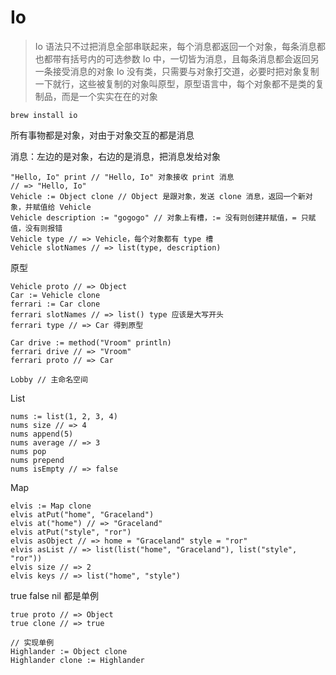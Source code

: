 # Io

> Io 语法只不过把消息全部串联起来，每个消息都返回一个对象，每条消息都也都带有括号内的可选参数
> Io 中，一切皆为消息，且每条消息都会返回另一条接受消息的对象
> Io 没有类，只需要与对象打交道，必要时把对象复制一下就行，这些被复制的对象叫原型，原型语言中，每个对象都不是类的复制品，而是一个实实在在的对象

```shell
brew install io
```

所有事物都是对象，对由于对象交互的都是消息

消息：左边的是对象，右边的是消息，把消息发给对象

```io
"Hello, Io" print // "Hello, Io" 对象接收 print 消息
// => "Hello, Io"
Vehicle := Object clone // Object 是跟对象，发送 clone 消息，返回一个新对象，并赋值给 Vehicle
Vehicle description := "gogogo" // 对象上有槽，:= 没有则创建并赋值，= 只赋值，没有则报错
Vehicle type // => Vehicle，每个对象都有 type 槽
Vehicle slotNames // => list(type, description)
```

原型

```io
Vehicle proto // => Object
Car := Vehicle clone
ferrari := Car clone
ferrari slotNames // => list() type 应该是大写开头
ferrari type // => Car 得到原型

Car drive := method("Vroom" println)
ferrari drive // => "Vroom"
ferrari proto // => Car

Lobby // 主命名空间
```

List

```io
nums := list(1, 2, 3, 4)
nums size // => 4
nums append(5)
nums average // => 3
nums pop
nums prepend
nums isEmpty // => false
```

Map

```io
elvis := Map clone
elvis atPut("home", "Graceland")
elvis at("home") // => "Graceland"
elvis atPut("style", "ror")
elvis asObject // => home = "Graceland" style = "ror"
elvis asList // => list(list("home", "Graceland"), list("style", "ror"))
elvis size // => 2
elvis keys // => list("home", "style")
```

true false nil 都是单例

```io
true proto // => Object
true clone // => true

// 实现单例
Highlander := Object clone
Highlander clone := Highlander
```

